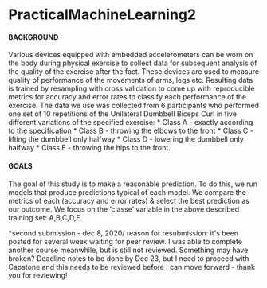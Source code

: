 # PracticalMachineLearning2

#### BACKGROUND

Various devices equipped with embedded accelerometers can be worn on the body during physical exercise to collect data for subsequent analysis of the quality of the exercise after the fact. These devices are used to measure quality of performance of the movements of arms, legs etc. Resulting data is trained by resampling with cross validation to come up with reproducible metrics for accuracy and error rates to classify each performance of the exercise. The data we use was collected from 6 participants who performed one set of 10 repetitions of the Unilateral Dumbbell Biceps Curl in five different variations of the specified exercise: * Class A - exactly according to the specification * Class B - throwing the elbows to the front * Class C - lifting the dumbbell only halfway * Class D - lowering the dumbbell only halfway * Class E - throwing the hips to the front.

#### GOALS

The goal of this study is to make a reasonable prediction. To do this, we run models that produce predictions typical of each model. We compare the metrics of each (accuracy and error rates) & select the best prediction as our outcome. We focus on the ‘classe’ variable in the above described training set: A,B,C,D,E.

*second submission - dec 8, 2020/ reason for resubmission: it's been posted for several week waiting for peer review.  I was able to complete another course meanwhile, but is still not reviewed. Something may have broken? Deadline notes to be done by Dec 23, but I need to proceed with Capstone and this needs to be reviewed before I can move forward - thank you for reviewing!
